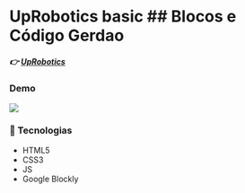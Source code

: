 # UpRobotics basic ## Blocos e Código Gerdao
##### :point_right: [UpRobotics](https://github.com/FranciscoGMarinho/uproboticsbasic)

### Demo
![](https://github.com/FranciscoGMarinho/uproboticsbasic/blob/master/demostracaoUpRobotics.gif)

### :pencil: Tecnologias

* HTML5
* CSS3
* JS
* Google Blockly

